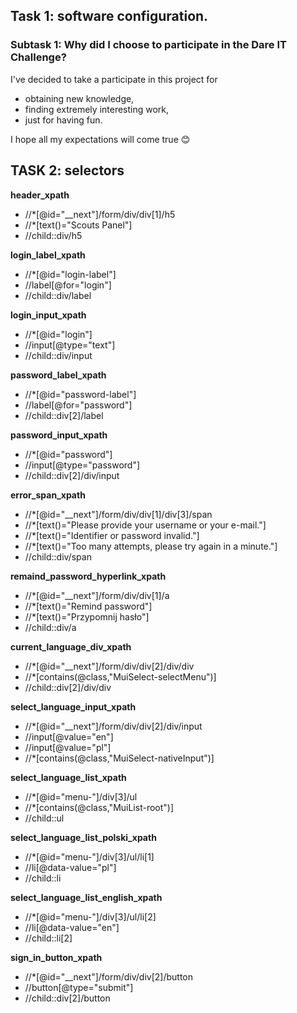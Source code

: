## Task 1: software configuration.
### Subtask 1: Why did I choose to participate in the Dare IT Challenge?
I've decided to take a participate in this project for 
 - obtaining new knowledge,
 - finding extremely interesting work,
 - just for having fun.

I hope all my expectations will come true :blush:

## TASK 2: selectors

**header_xpath**
 + //*[@id="__next"]/form/div/div[1]/h5
 + //*[text()="Scouts Panel"]
 + //child::div/h5

**login_label_xpath**
 - //*[@id="login-label"]
 - //label[@for="login"]
 - //child::div/label

**login_input_xpath**
 - //*[@id="login"]
 - //input[@type="text"]
 - //child::div/input

**password_label_xpath**
 - //*[@id="password-label"]
 - //label[@for="password"]
 - //child::div[2]/label

**password_input_xpath**
 - //*[@id="password"]
 - //input[@type="password"]
 - //child::div[2]/div/input

**error_span_xpath**
 - //*[@id="__next"]/form/div/div[1]/div[3]/span
 - //*[text()="Please provide your username or your e-mail."]
 - //*[text()="Identifier or password invalid."]
 - //*[text()="Too many attempts, please try again in a minute."]
 - //child::div/span

**remaind_password_hyperlink_xpath**
 - //*[@id="__next"]/form/div/div[1]/a
 - //*[text()="Remind password"]
 - //*[text()="Przypomnij hasło"]
 - //child::div/a

**current_language_div_xpath**
 - //*[@id="__next"]/form/div/div[2]/div/div
 - //*[contains(@class,"MuiSelect-selectMenu")]
 - //child::div[2]/div/div

**select_language_input_xpath**
 - //*[@id="__next"]/form/div/div[2]/div/input
 - //input[@value="en"]
 - //input[@value="pl"]
 - //*[contains(@class,"MuiSelect-nativeInput")]

**select_language_list_xpath**
 - //*[@id="menu-"]/div[3]/ul
 - //*[contains(@class,"MuiList-root")]
 - //child::ul

**select_language_list_polski_xpath**
 - //*[@id="menu-"]/div[3]/ul/li[1]
 - //li[@data-value="pl"]
 - //child::li

**select_language_list_english_xpath**
 - //*[@id="menu-"]/div[3]/ul/li[2]
 - //li[@data-value="en"]
 - //child::li[2]

**sign_in_button_xpath**
 - //*[@id="__next"]/form/div/div[2]/button
 - //button[@type="submit"]
 - //child::div[2]/button
